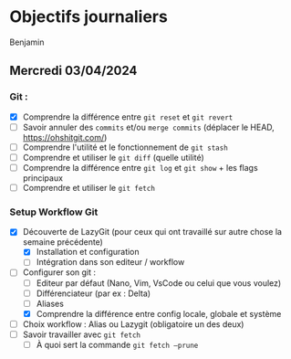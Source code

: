 # Objectifs journaliers

Benjamin

## Mercredi 03/04/2024

### Git :

- [x] Comprendre la différence entre `git reset` et `git revert`
- [ ] Savoir annuler des `commits` et/ou `merge commits` (déplacer le HEAD, https://ohshitgit.com/)
- [ ] Comprendre l'utilité et le fonctionnement de `git stash`
- [ ] Comprendre et utiliser le `git diff` (quelle utilité)
- [ ] Comprendre la différence entre `git log` et `git show` + les flags principaux
- [ ] Comprendre et utiliser le `git fetch`

### Setup Workflow Git

- [x] Découverte de LazyGit (pour ceux qui ont travaillé sur autre chose la semaine précédente)
  - [x] Installation et configuration
  - [ ] Intégration dans son editeur / workflow
- [ ] Configurer son git :
  - [ ] Editeur par défaut (Nano, Vim, VsCode ou celui que vous voulez)
  - [ ] Différenciateur (par ex : Delta)
  - [ ] Aliases
  - [x] Comprendre la différence entre config locale, globale et système
- [ ] Choix workflow : Alias ou Lazygit (obligatoire un des deux)
- [ ] Savoir travailler avec `git fetch`
  - [ ] À quoi sert la commande `git fetch —prune`

